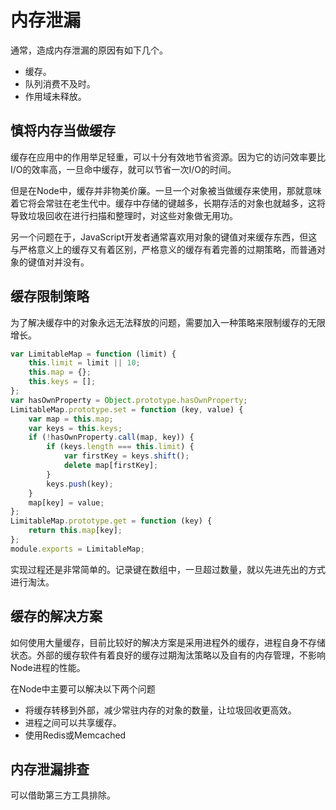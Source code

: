 # 内存泄漏

通常，造成内存泄漏的原因有如下几个。

- 缓存。
- 队列消费不及时。
- 作用域未释放。

## 慎将内存当做缓存

缓存在应用中的作用举足轻重，可以十分有效地节省资源。因为它的访问效率要比I/O的效率高，一旦命中缓存，就可以节省一次I/O的时间。

但是在Node中，缓存并非物美价廉。一旦一个对象被当做缓存来使用，那就意味着它将会常驻在老生代中。缓存中存储的键越多，长期存活的对象也就越多，这将导致垃圾回收在进行扫描和整理时，对这些对象做无用功。

另一个问题在于，JavaScript开发者通常喜欢用对象的键值对来缓存东西，但这与严格意义上的缓存又有着区别，严格意义的缓存有着完善的过期策略，而普通对象的键值对并没有。

## 缓存限制策略

为了解决缓存中的对象永远无法释放的问题，需要加入一种策略来限制缓存的无限增长。

```javascript
var LimitableMap = function (limit) {
    this.limit = limit || 10;
    this.map = {};
    this.keys = [];
};
var hasOwnProperty = Object.prototype.hasOwnProperty;
LimitableMap.prototype.set = function (key, value) {
    var map = this.map;
    var keys = this.keys;
    if (!hasOwnProperty.call(map, key)) {
        if (keys.length === this.limit) {
            var firstKey = keys.shift();
            delete map[firstKey];
        }
        keys.push(key);
    }
    map[key] = value;
};
LimitableMap.prototype.get = function (key) {
    return this.map[key];
};
module.exports = LimitableMap;
```

实现过程还是非常简单的。记录键在数组中，一旦超过数量，就以先进先出的方式进行淘汰。

## 缓存的解决方案

如何使用大量缓存，目前比较好的解决方案是采用进程外的缓存，进程自身不存储状态。外部的缓存软件有着良好的缓存过期淘汰策略以及自有的内存管理，不影响Node进程的性能。

在Node中主要可以解决以下两个问题

- 将缓存转移到外部，减少常驻内存的对象的数量，让垃圾回收更高效。
- 进程之间可以共享缓存。
- 使用Redis或Memcached

## 内存泄漏排查

可以借助第三方工具排除。
